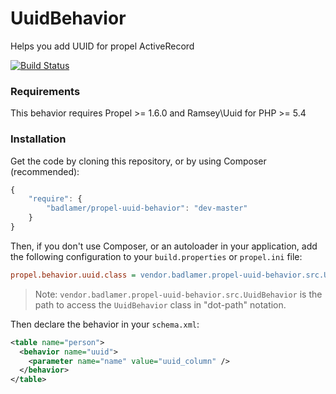 UuidBehavior
============

Helps you add UUID for propel ActiveRecord

[![Build Status](https://travis-ci.org/badlamer/UuidBehavior.png)](https://travis-ci.org/badlamer/UuidBehavior)


### Requirements

This behavior requires Propel >= 1.6.0 and Ramsey\Uuid for PHP >= 5.4

### Installation

Get the code by cloning this repository, or by using Composer (recommended):

```javascript
{
    "require": {
        "badlamer/propel-uuid-behavior": "dev-master"
    }
}
```

Then, if you don't use Composer, or an autoloader in your application, add the
following configuration to your `build.properties` or `propel.ini` file:

```ini
propel.behavior.uuid.class = vendor.badlamer.propel-uuid-behavior.src.UuidBehavior
```

> Note: `vendor.badlamer.propel-uuid-behavior.src.UuidBehavior` is the path to access the `UuidBehavior` class in "dot-path" notation.


Then declare the behavior in your `schema.xml`:

```xml
<table name="person">
  <behavior name="uuid">
    <parameter name="name" value="uuid_column" />
  </behavior>
</table>
```
